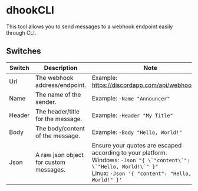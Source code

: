 # dhookCLI
This tool allows you to send messages to a webhook endpoint easily through CLI.

## Switches
| Switch | Description | Note |
|---|---|---|
| Url | The webhook address/endpoint. | Example: https://discordapp.com/api/webhooks/x/y |
| Name | The name of the sender. | Example: `-Name "Announcer"` |
| Header | The header/title for the message. | Example: `-Header "My Title"` |
| Body | The body/content of the message. | Example: `-Body "Hello, World!"` |
| Json | A raw json object for custom messages. | Ensure your quotes are escaped according to your platform.<br>Windows: ```-Json "{ \`"content\`": \`"Hello, World!\`" }"```<br>Linux: ```-Json '{ "content": "Hello, World!" }'``` |